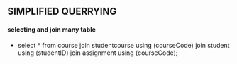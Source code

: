 ## SIMPLIFIED QUERRYING
#### selecting and join many table
-  select * from course join studentcourse using (courseCode) join student using (studentID) join assignment using (courseCode);